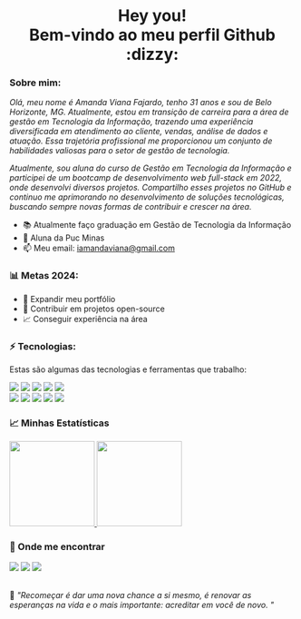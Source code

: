 <h1 align='center'>
  Hey you!
  <br/>
  Bem-vindo ao meu perfil Github :dizzy:
</h1>



### Sobre mim:

<p>
  <em>
 Olá, meu nome é Amanda Viana Fajardo, tenho 31 anos e sou de Belo Horizonte, MG. Atualmente, estou em transição de carreira para a área de gestão em Tecnologia da Informação, trazendo uma experiência diversificada em atendimento ao cliente, vendas, análise de dados e atuação. Essa trajetória profissional me proporcionou um conjunto de habilidades valiosas para o setor de gestão de tecnologia.

Atualmente, sou aluna do curso de Gestão em Tecnologia da Informação e participei de um bootcamp de desenvolvimento web full-stack em 2022, onde desenvolvi diversos projetos. Compartilho esses projetos no GitHub e continuo me aprimorando no desenvolvimento de soluções tecnológicas, buscando sempre novas formas de contribuir e crescer na área.
  </em>
</p>

- 📚 Atualmente faço graduação em Gestão de Tecnologia da Informação 
- 🚀 Aluna da Puc Minas
- 📫 Meu email: iamandaviana@gmail.com


### 📊 Metas 2024:

- 📂 Expandir meu portfólio
- 🤝 Contribuir em projetos open-source
- 📈 Conseguir experiência na área


### ⚡️ Tecnologias:

Estas são algumas das tecnologias e ferramentas que trabalho:

<p> 
  <div>
<img src="https://img.shields.io/badge/JavaScript-F7DF1E?style=for-the-badge&logo=javascript&logoColor=black" />
<img src="https://img.shields.io/badge/HTML5-E34F26?style=for-the-badge&logo=html5&logoColor=white" />
<img src="https://img.shields.io/badge/React-20232A?style=for-the-badge&logo=react&logoColor=61DAFB" />
<img src="https://img.shields.io/badge/Material%20UI-007FFF?style=for-the-badge&logo=mui&logoColor=white" />
<img src="https://img.shields.io/badge/CSS3-1572B6?style=for-the-badge&logo=css3&logoColor=white" />
 
  </div>
  <div>
<img src="https://img.shields.io/badge/Express.js-404D59?style=for-the-badge&logo=express&logoColor=white" /> 
<img src="https://img.shields.io/badge/MySQL-00000F?style=for-the-badge&logo=mysql&logoColor=white" />
<img src="https://img.shields.io/badge/Node.js-43853D?style=for-the-badge&logo=node.js&logoColor=white" /> 
<img src="https://img.shields.io/badge/TypeScript-007ACC?style=for-the-badge&logo=typescript&logoColor=white" />
<img src="https://img.shields.io/badge/Postman-FF6C37?style=for-the-badge&logo=Postman&logoColor=white" />
  </div>
</p>

### 📈 Minhas Estatísticas

<p align="justify">
  <a href="https://github.com/ahava-viana/github-readme-stats">
    <img
      height="150"
      src="https://github-readme-stats.vercel.app/api?username=ahava-viana&count_private=true&show_icons=true&custom_title=Github%20Status&show=issues&theme=radical"
    />
  </a>
   <a href="https://github.com/ahava-viana/github-readme-stats">
    <img
      height="150"
      src="https://github-readme-stats.vercel.app/api/top-langs/?username=ahava-viana&layout=compact&theme=radical" />
  </a>  
</p>

### 💬 Onde me encontrar

<div>
  <a href="https://www.linkedin.com/in/iamandaviana/" target="_blank"><img src="https://img.shields.io/badge/-LinkedIn-%230077B5?style=for-the-badge&logo=linkedin&logoColor=white" target="_blank"></a>
  <a href="https://contate.me/amandaviana" target="_blank"><img src="https://img.shields.io/badge/WhatsApp-25D366?style=for-the-badge&logo=whatsapp&logoColor=white" target="_blank"></a>
  <a href = "mailto:iamandaviana@gmail.com"><img src="https://img.shields.io/badge/-Gmail-%23333?style=for-the-badge&logo=gmail&logoColor=white" target="_blank"></a>
 
</div>

<br>


<p>🧠 <spam style="font-style:italic">"Recomeçar é dar uma nova chance a si mesmo, é renovar as esperanças na vida e o mais importante: acreditar em você de novo. "</spam></p>
